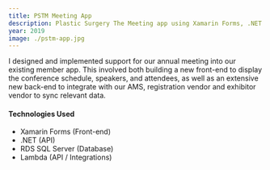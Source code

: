 ```yaml
---
title: PSTM Meeting App
description: Plastic Surgery The Meeting app using Xamarin Forms, .NET and RDS SQL Server.
year: 2019
image: ./pstm-app.jpg
---
```


I designed and implemented support for our annual meeting into our existing member app. This involved both building a new front-end to display the conference schedule, speakers, and attendees, as well as an extensive new back-end to integrate with our AMS, registration vendor and exhibitor vendor to sync relevant data.

#### Technologies Used

* Xamarin Forms (Front-end)
* .NET (API)
* RDS SQL Server (Database)
* Lambda (API / Integrations)